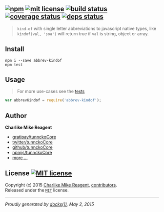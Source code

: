 ## [![npm][npmjs-img]][npmjs-url] [![mit license][license-img]][license-url] [![build status][travis-img]][travis-url] [![coverage status][coveralls-img]][coveralls-url] [![deps status][daviddm-img]][daviddm-url]

> `kind-of` with single letter abbreviations to javascript native types, like `kindof(val, 'soa')` will return true if `val` is string, object or array.

## Install
```
npm i --save abbrev-kindof
npm test
```


## Usage
> For more use-cases see the [tests](./test.js)

```js
var abbrevKindof = require('abbrev-kindof');
```


## Author
**Charlike Mike Reagent**
+ [gratipay/tunnckoCore][author-gratipay]
+ [twitter/tunnckoCore][author-twitter]
+ [github/tunnckoCore][author-github]
+ [npmjs/tunnckoCore][author-npmjs]
+ [more ...][contrib-more]


## License [![MIT license][license-img]][license-url]
Copyright (c) 2015 [Charlike Mike Reagent][contrib-more], [contributors][contrib-graf].  
Released under the [`MIT`][license-url] license.


[npmjs-url]: http://npm.im/abbrev-kindof
[npmjs-img]: https://img.shields.io/npm/v/abbrev-kindof.svg?style=flat&label=abbrev-kindof

[coveralls-url]: https://coveralls.io/r/tunnckoCore/abbrev-kindof?branch=master
[coveralls-img]: https://img.shields.io/coveralls/tunnckoCore/abbrev-kindof.svg?style=flat

[license-url]: https://github.com/tunnckoCore/abbrev-kindof/blob/master/license.md
[license-img]: https://img.shields.io/badge/license-MIT-blue.svg?style=flat

[travis-url]: https://travis-ci.org/tunnckoCore/abbrev-kindof
[travis-img]: https://img.shields.io/travis/tunnckoCore/abbrev-kindof.svg?style=flat

[daviddm-url]: https://david-dm.org/tunnckoCore/abbrev-kindof
[daviddm-img]: https://img.shields.io/david/tunnckoCore/abbrev-kindof.svg?style=flat

[author-gratipay]: https://gratipay.com/tunnckoCore
[author-twitter]: https://twitter.com/tunnckoCore
[author-github]: https://github.com/tunnckoCore
[author-npmjs]: https://npmjs.org/~tunnckocore

[contrib-more]: http://j.mp/1stW47C
[contrib-graf]: https://github.com/tunnckoCore/abbrev-kindof/graphs/contributors

***

_Proudly generated by [docks(1)](https://github.com/tunnckoCore), May 2, 2015_